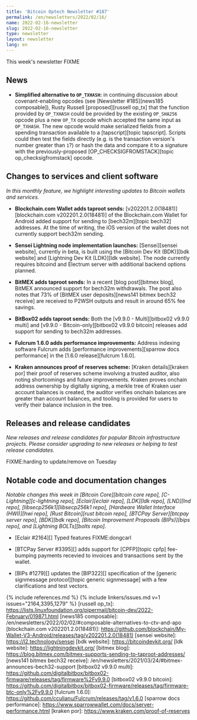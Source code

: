 ```yaml
---
title: 'Bitcoin Optech Newsletter #187'
permalink: /en/newsletters/2022/02/16/
name: 2022-02-16-newsletter
slug: 2022-02-16-newsletter
type: newsletter
layout: newsletter
lang: en
---
```

This week's newsletter FIXME

## News

- **Simplified alternative to `OP_TXHASH`:** in continuing discussion
  about covenant-enabling opcodes (see [Newsletter #185][news185
  composable]), Rusty Russell [proposed][russell op_tx] that the
  function provided by `OP_TXHASH` could be provided by the existing
  `OP_SHA256` opcode plus a new `OP_TX` opcode which accepted the same
  input as `OP_TXHASH`.  The new opcode would make serialized fields
  from a spending transaction available to a [tapscript][topic
  tapscript].  Scripts could then test the fields directly (e.g. is the
  transaction version's number greater than `1`?) or hash the data and
  compare it to a signature with the previously-proposed
  [OP_CHECKSIGFROMSTACK][topic op_checksigfromstack] opcode.

## Changes to services and client software

*In this monthly feature, we highlight interesting updates to Bitcoin
wallets and services.*

- **Blockchain.com Wallet adds taproot sends:**
  [v202201.2.0(18481)][blockchain.com v202201.2.0(18481)] of the Blockchain.com
  Wallet for Android added support for sending to [bech32m][topic bech32]
  addresses. At the time of writing, the iOS version of the wallet does not
  currently support bech32m sending.

- **Sensei Lightning node implementation launches:**
  [Sensei][sensei website], currently in beta, is built using the [Bitcoin Dev
  Kit (BDK)][bdk website] and [Lightning Dev Kit (LDK)][ldk website]. The node
  currently requires bitcoind and Electrum server with additional backend
  options planned.

- **BitMEX adds taproot sends:**
  In a recent [blog post][bitmex blog], BitMEX announced support for bech32m
  withdrawals. The post also notes that 73% of [BitMEX user deposits][news141
  bitmex bech32 receive] are received to P2WSH outputs and result in around 65% fee savings.

- **BitBox02 adds taproot sends:**
  Both the [v9.9.0 - Multi][bitbox02 v9.9.0 multi] and [v9.9.0 -
  Bitcoin-only][bitbox02 v9.9.0 bitcoin] releases add support for sending to bech32m addresses.

- **Fulcrum 1.6.0 adds performance improvements:**
  Address indexing software Fulcrum adds [performance improvements][sparrow docs
  performance] in the [1.6.0 release][fulcrum 1.6.0].

- **Kraken announces proof of reserves scheme:**
  [Kraken details][kraken por] their proof of reserves scheme involving a
  trusted auditor, also noting shortcomings and future improvements. Kraken
  proves onchain address ownership by digitally signing,
  a merkle tree of Kraken user account balances is created, the auditor verifies
  onchain balances are greater than account balances, and tooling is provided
  for users to verify their balance inclusion in the tree.

## Releases and release candidates

*New releases and release candidates for popular Bitcoin infrastructure
projects.  Please consider upgrading to new releases or helping to test
release candidates.*

FIXME:harding to update/remove on Tuesday

## Notable code and documentation changes

*Notable changes this week in [Bitcoin Core][bitcoin core repo],
[C-Lightning][c-lightning repo], [Eclair][eclair repo], [LDK][ldk repo],
[LND][lnd repo], [libsecp256k1][libsecp256k1 repo], [Hardware Wallet
Interface (HWI)][hwi repo], [Rust Bitcoin][rust bitcoin repo], [BTCPay
Server][btcpay server repo], [BDK][bdk repo], [Bitcoin Improvement
Proposals (BIPs)][bips repo], and [Lightning BOLTs][bolts repo].*

- [Eclair #2164][] Typed features FIXME:dongcarl

- [BTCPay Server #3395][] adds support for [CPFP][topic cpfp]
  fee-bumping payments recevied to invoices and transactions sent by the
  wallet.

- [BIPs #1279][] updates the [BIP322][] specification of the [generic
  signmessage protocol][topic generic signmessage] with a few
  clarifications and test vectors.

<!-- FIXME:harding to add topic links Tuesday -->
{% include references.md %}
{% include linkers/issues.md v=1 issues="2164,3395,1279" %}
[russell op_tx]: https://lists.linuxfoundation.org/pipermail/bitcoin-dev/2022-February/019871.html
[news185 composable]: /en/newsletters/2022/02/02/#composable-alternatives-to-ctv-and-apo
[blockchain.com v202201.2.0(18481)]: https://github.com/blockchain/My-Wallet-V3-Android/releases/tag/v202201.2.0(18481)
[sensei website]: https://l2.technology/sensei
[bdk website]: https://bitcoindevkit.org/
[ldk website]: https://lightningdevkit.org/
[bitmex blog]: https://blog.bitmex.com/bitmex-supports-sending-to-taproot-addresses/
[news141 bitmex bech32 receive]: /en/newsletters/2021/03/24/#bitmex-announces-bech32-support
[bitbox02 v9.9.0 multi]: https://github.com/digitalbitbox/bitbox02-firmware/releases/tag/firmware%2Fv9.9.0
[bitbox02 v9.9.0 bitcoin]: https://github.com/digitalbitbox/bitbox02-firmware/releases/tag/firmware-btc-only%2Fv9.9.0
[fulcrum 1.6.0]: https://github.com/cculianu/Fulcrum/releases/tag/v1.6.0
[sparrow docs performance]: https://www.sparrowwallet.com/docs/server-performance.html
[kraken por]: https://www.kraken.com/proof-of-reserves
